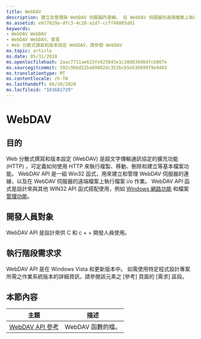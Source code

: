 ```yaml
---
title: WebDAV
description: 建立及管理與 WebDAV 伺服器的連線。 在 WebDAV 伺服器的遠端檔案上執行檔案 i/o 作業。 Web 分散式撰寫和版本設定會定義如何使用 HTTP 來執行複製、移動、刪除和建立等檔案功能。
ms.assetid: e917829a-dfc3-4c28-a1d7-ccff48085dd1
keywords:
- WebDAV WebDAV
- WebDAV WebDAV，首頁
- Web 分散式撰寫和版本設定 WebDAV，請參閱 WebDAV
ms.topic: article
ms.date: 05/31/2018
ms.openlocfilehash: 2aac7711ae623fe925843e1c38d039d84fcb007e
ms.sourcegitcommit: 592c9bbd22ba69802dc353bcb5eb30699f9e9403
ms.translationtype: MT
ms.contentlocale: zh-TW
ms.lasthandoff: 08/20/2020
ms.locfileid: "103682729"
---
```

# <a name="webdav"></a>WebDAV

## <a name="purpose"></a>目的

Web 分散式撰寫和版本設定 (WebDAV) 是超文字傳輸通訊協定的擴充功能 (HTTP) ，可定義如何使用 HTTP 來執行複製、移動、刪除和建立等基本檔案功能。 WebDAV API 是一組 Win32 函式，用來建立和管理 WebDAV 伺服器的連線，以及在 WebDAV 伺服器的遠端檔案上執行檔案 i/o 作業。 WebDAV API 函式是設計來與其他 WIN32 API 函式搭配使用，例如 [Windows 網路功能](/windows/desktop/WNet/windows-networking-functions) 和檔案 [管理功能](/windows/desktop/FileIO/file-management-functions)。

## <a name="developer-audience"></a>開發人員對象

WebDAV API 是設計來供 C 和 c + + 開發人員使用。

## <a name="run-time-requirements"></a>執行階段需求求

WebDAV API 是在 Windows Vista 和更新版本中。 如需使用特定程式設計專案所需之作業系統版本的詳細資訊，請參閱該元素之 [參考] 頁面的 [需求] 區段。

## <a name="in-this-section"></a>本節內容



| 主題                                                       | 描述                                   |
|-------------------------------------------------------------|-----------------------------------------------|
| [WebDAV API 參考](webdav-api-reference.md)<br/> | WebDAV 函數的檔。<br/> |



 

 

